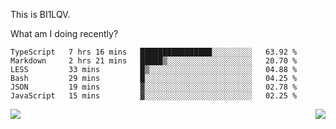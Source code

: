 This is BI1LQV.

What am I doing recently?

<!--START_SECTION:waka-->

```text
TypeScript   7 hrs 16 mins   ████████████████░░░░░░░░░   63.92 %
Markdown     2 hrs 21 mins   █████▒░░░░░░░░░░░░░░░░░░░   20.70 %
LESS         33 mins         █▒░░░░░░░░░░░░░░░░░░░░░░░   04.88 %
Bash         29 mins         █░░░░░░░░░░░░░░░░░░░░░░░░   04.25 %
JSON         19 mins         ▓░░░░░░░░░░░░░░░░░░░░░░░░   02.78 %
JavaScript   15 mins         ▓░░░░░░░░░░░░░░░░░░░░░░░░   02.25 %
```

<!--END_SECTION:waka-->
<img align="right" src="https://github-readme-stats.vercel.app/api?username=bi1lqv&show_icons=true&count_private=true">

<img src="https://metrics.lecoq.io/bi1lqv?template=classic&base.activity=0&base.community=0&base.repositories=0&base.metadata=0&isocalendar=1&base=header%2C%20activity%2C%20community%2C%20repositories%2C%20metadata&base.indepth=false&base.hireable=false&isocalendar=false&isocalendar.duration=full-year&config.timezone=Asia%2FShanghai">
